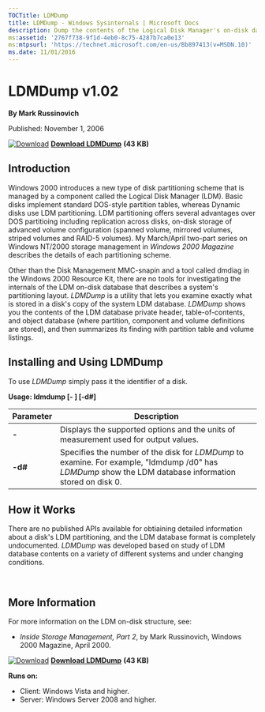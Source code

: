 ```yaml
--- 
TOCTitle: LDMDump
title: LDMDump - Windows Sysinternals | Microsoft Docs
description: Dump the contents of the Logical Disk Manager's on-disk database, which describes the partitioning of Windows 2000 Dynamic disks.
ms:assetid: '2767f738-9f1d-4eb0-8c75-4287b7ca0e13'
ms:mtpsurl: 'https://technet.microsoft.com/en-us/Bb897413(v=MSDN.10)'
ms.date: 11/01/2016
---
```


LDMDump v1.02
=============

**By Mark Russinovich**

Published: November 1, 2006

[![Download](/media/landing/sysinternals/download_sm.png)](https://download.sysinternals.com/files/LdmDump.zip) [**Download LDMDump**](https://download.sysinternals.com/files/LdmDump.zip) **(43 KB)**


## Introduction

Windows 2000 introduces a new type of disk partitioning scheme that is
managed by a component called the Logical Disk Manager (LDM). Basic
disks implement standard DOS-style partition tables, whereas Dynamic
disks use LDM partitioning. LDM partitioning offers several advantages
over DOS partitioing including replication across disks, on-disk storage
of advanced volume configuration (spanned volume, mirrored volumes,
striped volumes and RAID-5 volumes). My March/April two-part series on
Windows NT/2000 storage management in *Windows 2000 Magazine* describes
the details of each partitioning scheme.

Other than the Disk Management MMC-snapin and a tool called dmdiag in
the Windows 2000 Resource Kit, there are no tools for investigating the
internals of the LDM on-disk database that describes a system's
partitioning layout. *LDMDump* is a utility that lets you examine
exactly what is stored in a disk's copy of the system LDM database.
*LDMDump* shows you the contents of the LDM database private header,
table-of-contents, and object database (where partition, component and
volume definitions are stored), and then summarizes its finding with
partition table and volume listings.  

## Installing and Using LDMDump

To use *LDMDump* simply pass it the identifier of a disk.

**Usage: ldmdump \[- \] \[-d\#\]**

|Parameter  |Description  |
|---------|---------|
|  **-**  |    Displays the supported options and the units of measurement used for output values.|
|  **-d\#** |  Specifies the number of the disk for *LDMDump* to examine. For example, "ldmdump /d0" has *LDMDump* show the LDM database information stored on disk 0.|

## How it Works

There are no published APIs available for obtiaining detailed
information about a disk's LDM partitioning, and the LDM database format
is completely undocumented. *LDMDump* was developed based on study of
LDM database contents on a variety of different systems and under
changing conditions.

 

## More Information

For more information on the LDM on-disk structure, see:

-   *Inside Storage Management, Part 2*, by Mark Russinovich, Windows
    2000 Magazine, April 2000.


[![Download](/media/landing/sysinternals/download_sm.png)](https://download.sysinternals.com/files/LdmDump.zip) [**Download LDMDump**](https://download.sysinternals.com/files/LdmDump.zip) **(43 KB)**

**Runs on:**

-   Client: Windows Vista and higher.
-   Server: Windows Server 2008 and higher.



